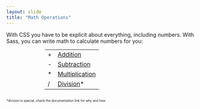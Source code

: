 ```yaml
---
layout: slide
title: "Math Operations"
---
```


<div class="left-align">
  <p>With CSS you have to be explicit about everything, including numbers. With Sass, you can write math to calculate numbers for you:</p>
  <table style="display: block;margin: 0 auto; width: 300px;">
    <!--tr><th>Symbol</th><th>Meaning</th></tr-->
    <tr><td>+</td><td><a target="_blank" href="http://sass-lang.com/docs/yardoc/file.SASS_REFERENCE.html#number_operations">Addition</a></td></tr>
    <tr><td>-</td><td><a target="_blank" href="http://sass-lang.com/docs/yardoc/file.SASS_REFERENCE.html#number_operations">Subtraction</a></td></tr>
    <tr><td>*</td><td><a target="_blank" href="http://sass-lang.com/docs/yardoc/file.SASS_REFERENCE.html#number_operations">Multiplication</a></td></tr>
    <tr><td>/</td><td><a target="_blank" href="http://sass-lang.com/docs/yardoc/file.SASS_REFERENCE.html#division-and-slash">Division</a>*</td></tr>
  </table>
  <p style="margin-top: 25px;font-size: .6em">*division is special, check the documentation link for why and how</p>
</div>
